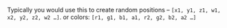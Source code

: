 Typically you would use this to create random positions – `[x1, y1, z1, w1, x2, y2, z2, w2 …]`.
or colors: `[r1, g1, b1, a1, r2, g2, b2, a2 …]`

